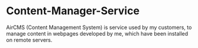 # Content-Manager-Service
AirCMS (Content Management System) is service used by my customers, to manage content in webpages developed by me, which have been installed on remote servers.
